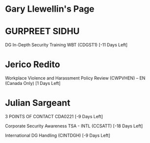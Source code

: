 # Gary Llewellin's Page




# GURPREET SIDHU


DG In-Depth Security Training WBT (CDGST1) [-11 Days Left]



# Jerico Redito


Workplace Violence and Harassment Policy Review (CWPVHEN) – EN (Canada Only) [1 Days Left]



# Julian Sargeant


3 POINTS OF CONTACT CDA0221 [-9 Days Left]

Corporate Security Awareness TSA - INTL (CCSATT) [-18 Days Left]

International DG Handling (CINTDGH) [-9 Days Left]



